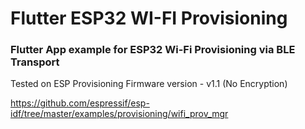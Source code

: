# Flutter ESP32 WI-FI Provisioning

### Flutter App example for ESP32 Wi-Fi Provisioning via BLE Transport 

Tested on ESP Provisioning Firmware version - v1.1  (No Encryption)

https://github.com/espressif/esp-idf/tree/master/examples/provisioning/wifi_prov_mgr
